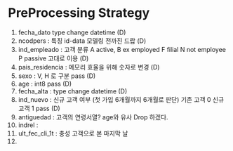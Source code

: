 # PreProcessing Strategy

1. fecha_dato type change datetime (D)
2. ncodpers : 특징 id-data 모델링 전까진 드랍 (D)
3. ind_empleado : 고객 분류 A active, B ex employed F filial N not employee P passive  고대로 이용 (D)
4. pais_residencia : 메모리 효율을 위해 숫자로 변경 (D)
5. sexo : V, H 로 구분 pass (D)
6. age : int8 pass (D)
7. fecha_alta : type change datetime (D)
8. ind_nuevo : 신규 고객 여부 (첫 가입 6개월까지 6개월로 판단) 기존 고객 0 신규 고객 1 pass (D)
9. antiguedad : 고객의 연령서열? age와 유사 Drop 하겠다. 
10. indrel :
11. ult_fec_cli_1t : 충성 고객으로 본 마지막 날
12. 
